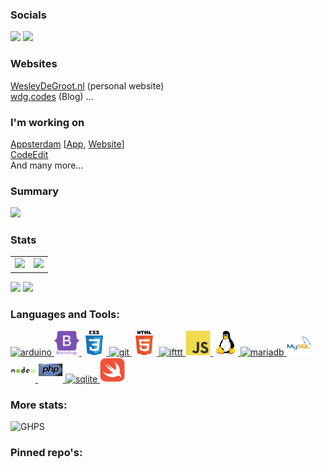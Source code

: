 ### Socials
<a href="https://www.twitter.com/wesdegroot" target="_blank" rel="noreferrer"><img src="https://img.shields.io/twitter/follow/wesdegroot?logo=twitter&style=for-the-badge&color=3382ed&labelColor=1c1917" /></a>
<a href="https://www.github.com/wdg" target="_blank" rel="noreferrer"><img src="https://img.shields.io/github/followers/wdg?logo=github&style=for-the-badge&color=3382ed&labelColor=1c1917" /></a>

### Websites
<a href="https://wesleydegroot.nl" target="_blank" rel="noreferrer">WesleyDeGroot.nl</a> (personal website)<br />
<a href="https://wdg.codes" target="_blank" rel="noreferrer">wdg.codes</a> (Blog)
...

### I'm working on
[Appsterdam](https://github.com/Appsterdam) [<a href="https://apps.apple.com/us/app/appsterdam/id1608532704" target="_blank" rel="noreferrer">App</a>, <a href="https://appsterdam.rs" target="_blank" rel="noreferrer">Website</a>]<br />
[CodeEdit](https://github.com/CodeEditApp/CodeEdit)<br />
And many more...

### Summary
<img src='https://metrics.lecoq.io/wdg?template=classic'>

### Stats
<table><tr><td>
  <img src='https://github-readme-stats.vercel.app/api/?username=wdg&count_private=true&show_icons=true'>
  </td><td>
  <img src='https://github-readme-stats.vercel.app/api/top-langs/?username=wdg'>
  </td></tr></table>

![](https://komarev.com/ghpvc/?username=wdg&style=plastic)
![](https://hit.yhype.me/github/profile?user_id=1290461)

<h3 align="left">Languages and Tools:</h3>
<p align="left"> <a href="https://www.arduino.cc/" target="_blank" rel="noreferrer"> <img src="https://cdn.worldvectorlogo.com/logos/arduino-1.svg" alt="arduino" width="40" height="40"/> </a> <a href="https://getbootstrap.com" target="_blank" rel="noreferrer"> <img src="https://raw.githubusercontent.com/devicons/devicon/master/icons/bootstrap/bootstrap-plain-wordmark.svg" alt="bootstrap" width="40" height="40"/> </a> <a href="https://www.w3schools.com/css/" target="_blank" rel="noreferrer"> <img src="https://raw.githubusercontent.com/devicons/devicon/master/icons/css3/css3-original-wordmark.svg" alt="css3" width="40" height="40"/> </a> <a href="https://git-scm.com/" target="_blank" rel="noreferrer"> <img src="https://www.vectorlogo.zone/logos/git-scm/git-scm-icon.svg" alt="git" width="40" height="40"/> </a> <a href="https://www.w3.org/html/" target="_blank" rel="noreferrer"> <img src="https://raw.githubusercontent.com/devicons/devicon/master/icons/html5/html5-original-wordmark.svg" alt="html5" width="40" height="40"/> </a> <a href="https://ifttt.com/" target="_blank" rel="noreferrer"> <img src="https://www.vectorlogo.zone/logos/ifttt/ifttt-ar21.svg" alt="ifttt" width="40" height="40"/> </a> <a href="https://developer.mozilla.org/en-US/docs/Web/JavaScript" target="_blank" rel="noreferrer"> <img src="https://raw.githubusercontent.com/devicons/devicon/master/icons/javascript/javascript-original.svg" alt="javascript" width="40" height="40"/> </a> <a href="https://www.linux.org/" target="_blank" rel="noreferrer"> <img src="https://raw.githubusercontent.com/devicons/devicon/master/icons/linux/linux-original.svg" alt="linux" width="40" height="40"/> </a> <a href="https://mariadb.org/" target="_blank" rel="noreferrer"> <img src="https://www.vectorlogo.zone/logos/mariadb/mariadb-icon.svg" alt="mariadb" width="40" height="40"/> </a> <a href="https://www.mysql.com/" target="_blank" rel="noreferrer"> <img src="https://raw.githubusercontent.com/devicons/devicon/master/icons/mysql/mysql-original-wordmark.svg" alt="mysql" width="40" height="40"/> </a> <a href="https://nodejs.org" target="_blank" rel="noreferrer"> <img src="https://raw.githubusercontent.com/devicons/devicon/master/icons/nodejs/nodejs-original-wordmark.svg" alt="nodejs" width="40" height="40"/> </a> <a href="https://www.php.net" target="_blank" rel="noreferrer"> <img src="https://raw.githubusercontent.com/devicons/devicon/master/icons/php/php-original.svg" alt="php" width="40" height="40"/> </a> <a href="https://www.sqlite.org/" target="_blank" rel="noreferrer"> <img src="https://www.vectorlogo.zone/logos/sqlite/sqlite-icon.svg" alt="sqlite" width="40" height="40"/> </a> <a href="https://developer.apple.com/swift/" target="_blank" rel="noreferrer"> <img src="https://raw.githubusercontent.com/devicons/devicon/master/icons/swift/swift-original.svg" alt="swift" width="40" height="40"/> </a> </p>

<h3 align="left">More stats:</h3>
<img src="https://github-profile-trophy.vercel.app/?username=wdg&no-bg=true&no-frame=true" alt="GHPS">

### Pinned repo's:
